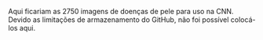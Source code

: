 Aqui ficariam as 2750 imagens de doenças de pele para uso na CNN. Devido as limitações de armazenamento do GitHub, não foi possível colocá-los aqui.
